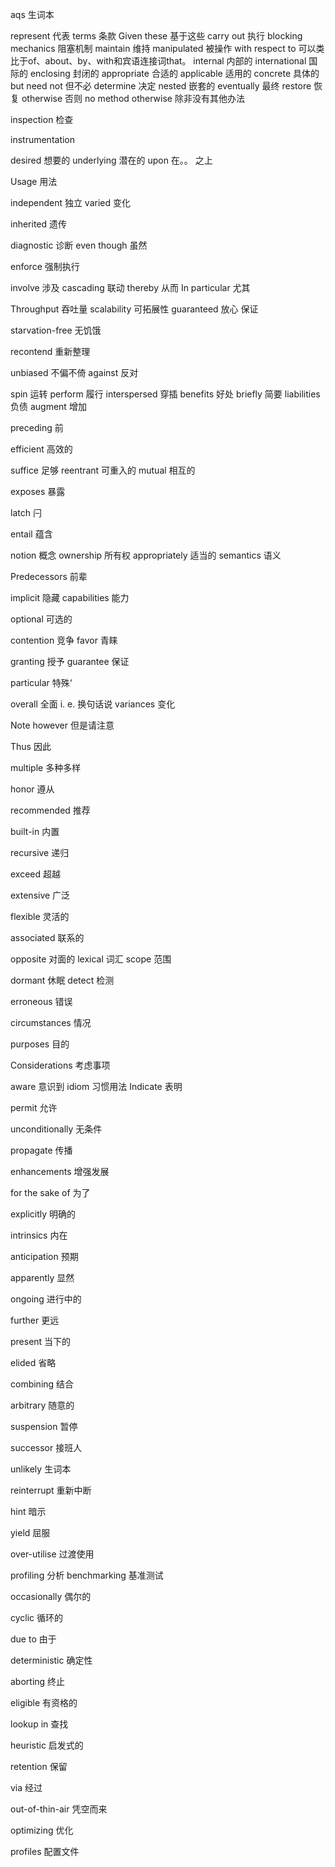 aqs 生词本

represent  代表
terms 条款
Given these 基于这些
carry out 执行
blocking mechanics 阻塞机制
maintain 维持
manipulated 被操作
with respect to 可以类比于of、about、by、with和宾语连接词that。
internal 内部的
international 国际的
enclosing 封闭的
appropriate 合适的
applicable 适用的
concrete 具体的
but need not 但不必
determine 决定
nested 嵌套的
eventually 最终
restore 恢复
otherwise 否则
no  method otherwise 除非没有其他办法

inspection 检查

instrumentation

desired 想要的
underlying 潜在的
upon 在。。 之上

Usage 用法

independent 独立
varied 变化

inherited 遗传

diagnostic 诊断
even though 虽然

enforce 强制执行

involve 涉及
cascading 联动
thereby 从而
In particular 尤其

Throughput 吞吐量
scalability  可拓展性
guaranteed 放心 保证

starvation-free 无饥饿

recontend 重新整理

unbiased 不偏不倚
against 反对

spin 运转
perform 履行
interspersed 穿插
benefits 好处
briefly 简要
liabilities 负债
augment 增加

preceding 前

efficient 高效的

suffice 足够
reentrant 可重入的
mutual 相互的

exposes 暴露


latch 闩

entail 蕴含

notion 概念
ownership 所有权
appropriately 适当的
semantics 语义

Predecessors 前辈

implicit 隐藏
capabilities 能力

optional 可选的

contention 竞争
favor 青睐

granting 授予
guarantee 保证

particular 特殊‘

overall 全面
i. e. 换句话说
variances 变化

Note however 但是请注意

Thus 因此

multiple 多种多样

honor 遵从

recommended 推荐

built-in 内置

recursive 递归

exceed 超越

extensive 广泛

flexible 灵活的

associated 联系的

opposite 对面的
lexical 词汇
scope 范围

dormant 休眠
detect 检测

erroneous 错误

circumstances 情况

purposes 目的

Considerations 考虑事项

aware 意识到
idiom 习惯用法
Indicate 表明

permit 允许

unconditionally 无条件

propagate 传播

enhancements 增强发展

for the sake of 为了


explicitly 明确的

intrinsics 内在

anticipation 预期

apparently 显然

ongoing 进行中的

further 更远

present 当下的

elided 省略


combining 结合

arbitrary 随意的

suspension 暂停

successor 接班人

unlikely 生词本

reinterrupt 重新中断

hint 暗示

yield 屈服


over-utilise 过渡使用


profiling 分析
benchmarking 基准测试

occasionally 偶尔的

cyclic 循环的

due to 由于

deterministic 确定性

aborting 终止

eligible 有资格的

lookup in 查找

heuristic 启发式的

retention 保留

via 经过

out-of-thin-air 凭空而来

optimizing 优化

profiles 配置文件